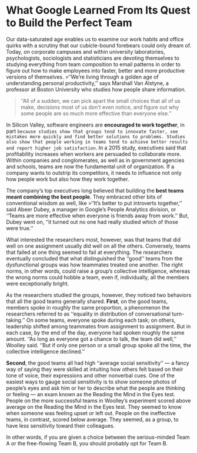 # What Google Learned From Its Quest to Build the Perfect Team

Our data-saturated age enables us to examine our work habits and office quirks with a scrutiny that our cubicle-bound forebears could only dream of. Today, on corporate campuses and within university laboratories, psychologists, sociologists and statisticians are devoting themselves to studying everything from team composition to email patterns in order to figure out how to make employees into faster, better and more productive versions of themselves. >‘‘We’re living through a golden age of understanding personal productivity,’’ 
says Marshall Van Alstyne, a professor at Boston University who studies how people share information. 
>‘‘All of a sudden, we can pick apart the small choices that all of us make, decisions most of us don’t even notice, and figure out why some people are so much more effective than everyone else.’’

In Silicon Valley, software engineers are **encouraged to work together**, in part ```because studies show that groups tend to innovate faster, see mistakes more quickly and find better solutions to problems. Studies also show that people working in teams tend to achieve better results and report higher job satisfaction```. In a 2015 study, executives said that profitability increases when workers are persuaded to collaborate more. Within companies and conglomerates, as well as in government agencies and schools, teams are now the fundamental unit of organization. If a company wants to outstrip its competitors, it needs to influence not only how people work but also how they work together.

The company’s top executives long believed that building the **best teams meant combining the best people**. They embraced other bits of conventional wisdom as well, like >‘‘It’s better to put introverts together,’’ said Abeer Dubey, a manager in Google’s People Analytics division, or ‘‘Teams are more effective when everyone is friends away from work.’’ But, Dubey went on, ‘‘it turned out no one had really studied which of those were true.’’

What interested the researchers most, however, was that teams that did well on one assignment usually did well on all the others. Conversely, teams that failed at one thing seemed to fail at everything. The researchers eventually concluded that what distinguished the ‘‘good’’ teams from the dysfunctional groups was how teammates treated one another. The right norms, in other words, could raise a group’s collective intelligence, whereas the wrong norms could hobble a team, even if, individually, all the members were exceptionally bright.

As the researchers studied the groups, however, they noticed two behaviors that all the good teams generally shared. **First**, on the good teams, members spoke in roughly the same proportion, a phenomenon the researchers referred to as ‘‘equality in distribution of conversational turn-taking.’’ On some teams, everyone spoke during each task; on others, leadership shifted among teammates from assignment to assignment. But in each case, by the end of the day, everyone had spoken roughly the same amount. ‘‘As long as everyone got a chance to talk, the team did well,’’ Woolley said. ‘‘But if only one person or a small group spoke all the time, the collective intelligence declined.’’

**Second**, the good teams all had high ‘‘average social sensitivity’’ — a fancy way of saying they were skilled at intuiting how others felt based on their tone of voice, their expressions and other nonverbal cues. One of the easiest ways to gauge social sensitivity is to show someone photos of people’s eyes and ask him or her to describe what the people are thinking or feeling — an exam known as the Reading the Mind in the Eyes test. People on the more successful teams in Woolley’s experiment scored above average on the Reading the Mind in the Eyes test. They seemed to know when someone was feeling upset or left out. People on the ineffective teams, in contrast, scored below average. They seemed, as a group, to have less sensitivity toward their colleagues.

In other words, if you are given a choice between the serious-minded Team A or the free-flowing Team B, you should probably opt for Team B. 
